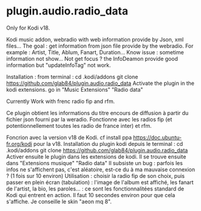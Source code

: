 # plugin.audio.radio_data
Only for Kodi v18.

Kodi music addon, webradio with web information provide by Json, xml files...
The goal : get information from json file provide by the webradio.
For example : Artist, Title, Ablum, Fanart, Duration...
Know issue :
sometime information not show... Not get focus ?
the InfoDeamon provide good information but "updateInfoTag" not work.

Installation :
from terminal :
cd .kodi/addons
git clone https://github.com/glab84/plugin.audio.radio_data
Activate the plugin in the kodi extensions.
go in "Music Extensions" "Radio data"

Currently Work with frenc radio fip and rfm.

Ce plugin obtient les informations du titre encours de diffusion à partir du fichier json fourni par la weradio.
Fonctionne avec les radios fip (et potentionnellement toutes les radio de france inter) et rfm.

Foncrion avec la version v18 de Kodi.
cf install ppa https://doc.ubuntu-fr.org/kodi pour la v18.
Installation du plugin kodi depuis  le terminal :
cd .kodi/addons
git clone https://github.com/glab84/plugin.audio.radio_data
Activer ensuite le plugin dans les extensions de kodi.
Il se trouve ensuite dans "Extensions musique" "Radio data"
Il subsiste un bug :  parfois les infos ne s'affichent pas, c'est aléatoire, est-ce du à ma mauvaise connexion ? (1 fois sur 10 environ)
Utilisation : choisir la radio fip de son choix, puis passer en plein écran (tabulation) : l'image de l'album est affiché, les fanart de l'artist, la bio, les paroles... : ce sont les fonctionnalitées standard de Kodi qui entrent en action.
Il faut 10 secondes environ pour que cela s'affiche.
Je conseille le skin "aeon mq 8". 
